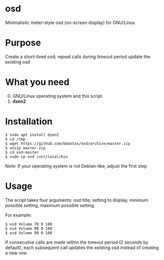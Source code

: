 # osd
Minimalistic meter-style osd (on-screen display) for GNU/Linux

# Purpose
Create a short-lived osd; repeat calls during timeout period update the existing osd

# What you need
0. GNU/Linux operating system and this script
1. **dzen2**

# Installation
```
$ sudo apt install dzen2
$ cd /tmp
$ wget https://github.com/bdantas/osd/archive/master.zip
$ unzip master.zip
$ cd osd-master
$ sudo cp osd /usr/local/bin
```
Note: If your operating system is not Debian-like, adjust the first step

# Usage
The script takes four arguments: osd title, setting to display, minimum possible setting, maximum possible setting.

For example:
```
$ osd Volume 70 0 100
$ osd Volume 80 0 100
$ osd Volume 90 0 100
```
If consecutive calls are made within the timeout period (2 seconds by default), each subsequent call updates the existing osd instead of creating a new one.
